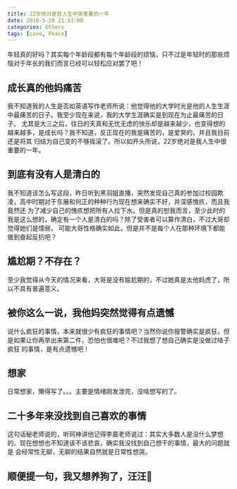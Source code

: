 ```yaml
---
title: 22岁绝对是我人生中很重要的一年
date: 2018-5-28 21:51:00
categories: Others
tags: [Love, Peace]
---
```


年轻真的好吗？其实每个年龄段都有每个年龄段的烦恼，只不过是年轻时的那些烦恼对于年长的我们而言已经可以轻松应对罢了吧！

<!--more-->

## 成长真的他妈痛苦

我不知道我的人生是否如英语写作老师所说：他觉得他的大学时光是他的人生生涯中最痛苦的日子。我至少现在来说，我的大学生涯确实是到现在为止最痛苦的日子。
尤其是大三之后，往日的天真和无忧无虑的快乐却是越来越少，也变得想的越来越多，是成长吗？我不知道，反正现在的我是痛苦的，是爱哭的，并且我目前还是将其
归结为自己变的不够摇滚了。所以如开头所说，22岁绝对是我人生中很重要的一年。

## 到底有没有人是清白的

我不知道该怎么写这段，昨日听到黑羽姐直播，突然发现自己真的参加过校园欺凌，高中时期对于东展和何正的种种行为现在想来确实不好，并深感愧疚，而且我竟然还
为了减少自己的愧疚想把所有人拉下水。但是真的恕我而言，至少此时的我是这么想的，确定有一个人是清白的吗？除了受害者可以算作清白，不过大哥却觉得她们是懦弱，
可能大哥性格确实如此，但是并不是每个人在那种环境下都能做到奋起反抗吧？

## 尴尬期？不存在？

至少我觉得从今天的情况来看，大哥是没有尴尬期的，不过她真是太他妈虎了，所以不具有普遍意义。

## 被你这么一说，我他妈突然觉得有点遗憾

说什么疯狂的事情，本来就很少有疯狂的事情吧？当然你说你报警确实是疯狂，但是如果让你再举出来第二件，恐怕也很难吧？不过我想了想自己确实是没做过啥子疯狂
的事情，是有点遗憾吧！

## 想家

日常想家，懒得写了。。。主要是情绪刚发泄完，没啥想写的了。

## 二十多年来没找到自己喜欢的事情

这句话秘老师说的，听珂神讲他记得李晨老师说过：其实大多数人是没什么梦想的。现在想想也不知道该不该悲哀，确实我没找到自己想干的事情，最大的问题就是
会经常性无聊，无聊的结果自然就是日常性想哭。

## 顺便提一句，我又想养狗了，汪汪🐶
